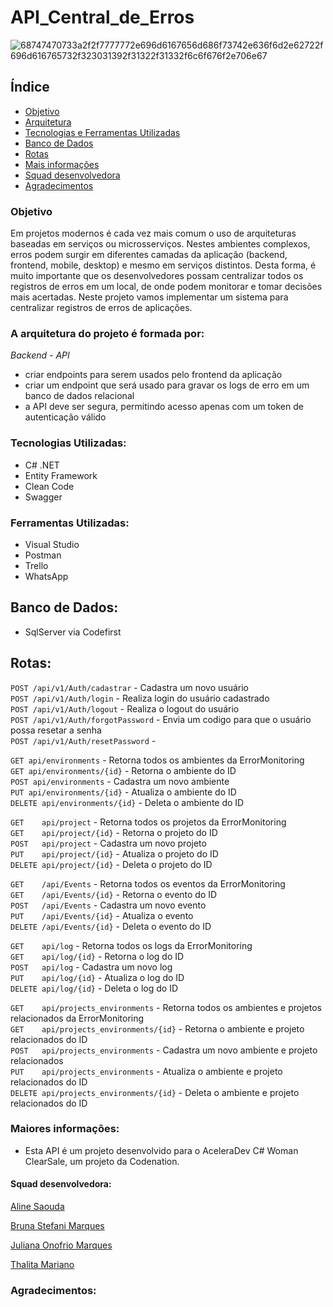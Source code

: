 # API_Central_de_Erros

![68747470733a2f2f7777772e696d6167656d686f73742e636f6d2e62722f696d616765732f323031392f31322f31332f6c6f676f2e706e67](https://user-images.githubusercontent.com/37166588/88711265-4f553700-d0ee-11ea-8cbe-e822fd452230.png)

## Índice
- [Objetivo](#objetivo)
- [Arquitetura](#arquitetura)
- [Tecnologias e Ferramentas Utilizadas](#tecnologias)
- [Banco de Dados](#bd)
- [Rotas](#rotas)
- [Mais informações](#more)
- [Squad desenvolvedora](#squad)
- [Agradecimentos](#objetivo)

### Objetivo <a name="objetivo"></a>
Em projetos modernos é cada vez mais comum o uso de arquiteturas baseadas em serviços ou microsserviços. 
Nestes ambientes complexos, erros podem surgir em diferentes camadas da aplicação (backend, frontend, mobile, desktop) e mesmo em serviços distintos. 
Desta forma, é muito importante que os desenvolvedores possam centralizar todos os registros de erros em um local, de onde podem monitorar e tomar decisões mais acertadas. 
Neste projeto vamos implementar um sistema para centralizar registros de erros de aplicações.

### A arquitetura do projeto é formada por: <a name="arquitetura"></a>

*Backend - API*
- criar endpoints para serem usados pelo frontend da aplicação
- criar um endpoint que será usado para gravar os logs de erro em um banco de dados relacional
- a API deve ser segura, permitindo acesso apenas com um token de autenticação válido

### Tecnologias Utilizadas: <a name="tecnologias"></a>
- C# .NET
- Entity Framework
- Clean Code
- Swagger

### Ferramentas Utilizadas: <a name="ferramentas"></a>
- Visual Studio
- Postman
- Trello
- WhatsApp

## Banco de Dados: <a name="bd"></a>
- SqlServer via Codefirst

## Rotas: <a name="rotas"></a>

`POST /api/v1/Auth/cadastrar` - Cadastra um novo usuário<br/>
`POST /api/v1/Auth/login` - Realiza login do usuário cadastrado<br/>
`POST /api/v1/Auth/logout` - Realiza o logout do usuário<br/>
`POST /api/v1/Auth/forgotPassword` - Envia um codigo para que o usuário possa resetar a senha<br/>
`POST /api/v1/Auth/resetPassword` -<br/>

`GET api/environments` - Retorna todos os ambientes da ErrorMonitoring<br/>
`GET api/environments/{id}` - Retorna o ambiente do ID<br/>
`POST api/environments` - Cadastra um novo ambiente<br/>
`PUT api/environments/{id}` - Atualiza o ambiente do ID<br/>
`DELETE api/environments/{id}` - Deleta o ambiente do ID<br/>

`GET 	api/project` - Retorna todos os projetos da ErrorMonitoring<br/>
`GET 	api/project/{id}` - Retorna o projeto do ID<br/>
`POST 	api/project` - Cadastra um novo projeto<br/>
`PUT 	api/project/{id}` - Atualiza o projeto do ID<br/>
`DELETE	api/project/{id}` - Deleta o projeto do ID<br/>

`GET 	/api/Events` - Retorna todos os eventos da ErrorMonitoring<br/>
`GET 	/api/Events/{id}` - Retorna o evento do ID<br/>
`POST 	/api/Events` - Cadastra um novo evento<br/>
`PUT 	/api/Events/{id}` - Atualiza o evento<br/>
`DELETE	/api/Events/{id}` - Deleta o evento do ID<br/>

`GET 	api/log`	- Retorna todos os logs da ErrorMonitoring<br/>
`GET 	api/log/{id}` - Retorna o log do ID<br/>
`POST 	api/log` - Cadastra um novo log<br/> 
`PUT 	api/log/{id}` - Atualiza o log do ID<br/>
`DELETE	api/log/{id}` - Deleta o log do ID<br/>

`GET 	api/projects_environments` - Retorna todos os ambientes e projetos relacionados da ErrorMonitoring<br/>
`GET 	api/projects_environments/{id}`	- Retorna o ambiente e projeto relacionados do ID<br/>
`POST 	api/projects_environments` - Cadastra um novo ambiente e projeto relacionados<br/>
`PUT 	api/projects_environments` - Atualiza o ambiente e projeto relacionados do ID<br/>
`DELETE	api/projects_environments/{id}`	- Deleta o ambiente e projeto relacionados do ID<br/>

### Maiores informações: <a name="more"></a>
- Esta API é um projeto desenvolvido para o AceleraDev C# Woman ClearSale, um projeto da Codenation.

#### Squad desenvolvedora: <a name="squad"></a>

[Aline Saouda](https://www.linkedin.com/in/aline-saouda-42242856/)

[Bruna Stefani Marques](https://www.linkedin.com/in/bruna-stefani-marques-736a58b1/)	

[Juliana Onofrio Marques](https://www.linkedin.com/in/julianaonofrio/)

[Thalita Mariano](https://www.linkedin.com/in/thalita-mariano-971b48172/)

### Agradecimentos: <a name="agradecimentos"></a>
